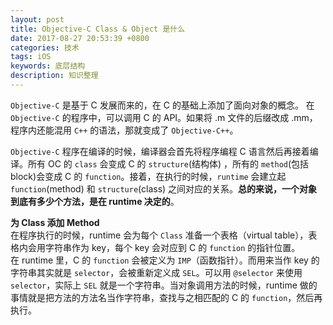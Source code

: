 ```yaml
---
layout: post
title: Objective-C Class & Object 是什么
date: 2017-08-27 20:53:39 +0800
categories: 技术
tags: iOS
keywords: 底层结构
description: 知识整理
---
```


`Objective-C` 是基于 C 发展而来的，在 C 的基础上添加了面向对象的概念。
在 `Objective-C` 的程序中，可以调用 C 的 API。如果将 .m 文件的后缀改成 .mm，程序内还能混用 `C++` 的语法，那就变成了 `Objective-C++`。  
  
`Objective-C` 程序在编译的时候，编译器会首先将程序编程 C 语言然后再接着编译。所有 OC 的 `class` 会变成 C 的 `structure`(结构体) ，所有的 `method`(包括block)会变成 C 的 `function`。接着，在执行的时候，`runtime` 会建立起 `function`(method) 和 `structure`(class) 之间对应的关系。**总的来说，一个对象到底有多少个方法，是在 runtime 决定的**。

**为 Class 添加 Method**  
在程序执行的时候，runtime 会为每个 `Class` 准备一个表格（virtual table），表格内会用字符串作为 key，每个 key 会对应到 C 的 `function` 的指针位置。  
在 runtime 里，C 的 `function` 会被定义为 `IMP`（函数指针）。而用来当作 key 的字符串其实就是 `selector`，会被重新定义成 `SEL`。可以用 `@selector` 来使用 `selector`，实际上 `SEL` 就是一个字符串。当对象调用方法的时候，runtime 做的事情就是把方法的方法名当作字符串，查找与之相匹配的 C 的 `function`，然后再执行。


